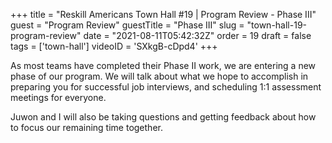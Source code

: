 +++
title = "Reskill Americans Town Hall #19 | Program Review - Phase III"
guest = "Program Review"
guestTitle = "Phase III"
slug = "town-hall-19-program-review"
date = "2021-08-11T05:42:32Z"
order = 19
draft = false
tags = ['town-hall']
videoID = 'SXkgB-cDpd4'
+++

As most teams have completed their Phase II work, we are entering a new phase of our program.  We will talk about what we hope to accomplish in preparing you for successful job interviews, and scheduling 1:1 assessment meetings for everyone.

Juwon and I will also be taking questions and getting feedback about how to focus our remaining time together.
